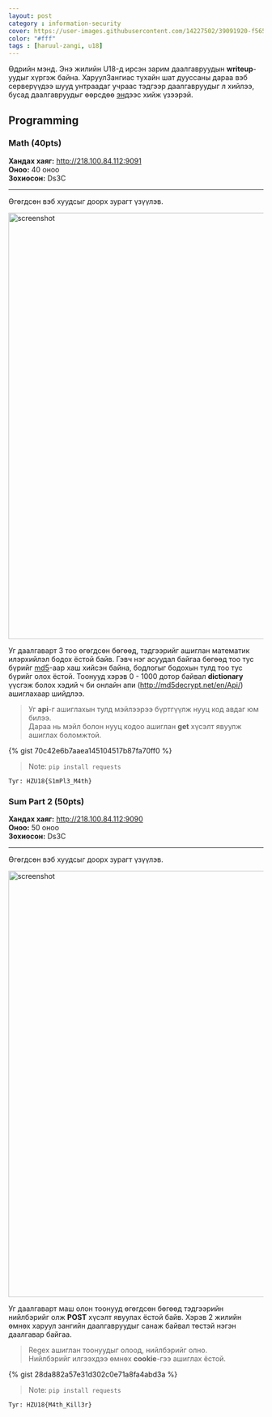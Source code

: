 ```yaml
---
layout: post
category : information-security
cover: https://user-images.githubusercontent.com/14227502/39091920-f5659102-4631-11e8-837f-3b2da95f3fae.png
color: "#fff"
tags : [haruul-zangi, u18]
---
```


Өдрийн мэнд. Энэ жилийн U18-д ирсэн зарим даалгавруудын **writeup**-уудыг хүргэж байна.
ХаруулЗангиас тухайн шат дууссаны дараа вэб серверүүдээ шууд унтраадаг учраас тэдгээр даалгавруудыг л
хийлээ, бусад даалгавруудыг өөрсдөө [энд](https://github.com/enkhee-Osiris/u18-2018)ээс хийж үзээрэй. 

## Programming

### Math (40pts)
**Хандах хаяг:** http://218.100.84.112:9091  
**Оноо:** 40 оноо  
**Зохиосон:** Ds3C 

---

Өгөгдсөн вэб хуудсыг доорх зурагт үзүүлэв.

<img width="843" alt="screenshot" src="https://user-images.githubusercontent.com/14227502/39091891-6374ab20-4631-11e8-8a5e-b4ebde41a860.png">

Уг даалгаварт 3 тоо өгөгдсөн бөгөөд, тэдгээрийг ашиглан математик илэрхийлэл бодох ёстой байв.
Гэвч нэг асуудал байгаа бөгөөд тоо тус бүрийг [md5](https://en.wikipedia.org/wiki/MD5)-аар хаш хийсэн байна, бодлогыг бодохын тулд тоо тус бүрийг олох ёстой. Тоонууд хэрэв 0 - 1000 дотор байвал **dictionary** үүсгэж болох хэдий ч би онлайн апи (http://md5decrypt.net/en/Api/) ашиглахаар шийдлээ.

> Уг **api**-г ашиглахын тулд мэйлээрээ бүртгүүлж нууц код авдаг юм билээ.  
> Дараа нь мэйл болон нууц кодоо ашиглан **get** хүсэлт явуулж ашиглах боломжтой.

{% gist 70c42e6b7aaea145104517b87fa70ff0 %}

> Note: `pip install requests`

```
Туг: HZU18{S1mPl3_M4th}
```

### Sum Part 2 (50pts)
**Хандах хаяг:** http://218.100.84.112:9090  
**Оноо:** 50 оноо  
**Зохиосон:** Ds3C 

---

Өгөгдсөн вэб хуудсыг доорх зурагт үзүүлэв.

<img width="843" alt="screenshot" src="https://user-images.githubusercontent.com/14227502/39091920-f5659102-4631-11e8-837f-3b2da95f3fae.png">

Уг даалгаварт маш олон тоонууд өгөгдсөн бөгөөд тэдгээрийн нийлбэрийг олж **POST** хүсэлт
явуулах ёстой байв. Хэрэв 2 жилийн өмнөх харуул зангийн даалгавруудыг санаж байвал төстэй нэгэн даалгавар байгаа.

> Regex ашиглан тоонуудыг олоод, нийлбэрийг олно.  
> Нийлбэрийг илгээхдээ өмнөх **cookie**-гээ ашиглах ёстой.

{% gist 28da882a57e31d302c0e71a8fa4abd3a %}

> Note: `pip install requests`

```
Туг: HZU18{M4th_Kill3r}
```
